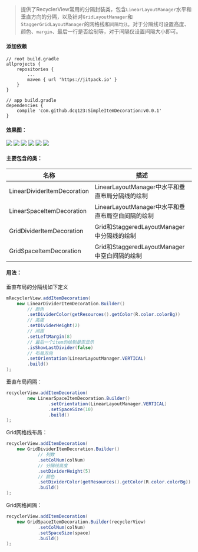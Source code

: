 > 提供了RecyclerView常用的分隔封装类，包含`LinearLayoutManager`水平和垂直方向的分隔，以及针对`GridLayoutManager`和`StaggerGridLayoutManager`的网格线和`间隔均分`。对于分隔线可设置高度、颜色、`margin`、最后一行是否绘制等，对于间隔仅设置间隔大小即可。

#### 添加依赖
```
// root build.gradle
allprojects {
	repositories {
		...
		maven { url 'https://jitpack.io' }
	}
}

// app build.gradle
dependencies {
    compile 'com.github.dcq123:SimpleItemDecoration:v0.0.1'
}
```

#### 效果图：

<div>
    <img src="screen/QQ20170322-5.png"/>
    <img src="screen/QQ20170322-0.png"/>
    <img src="screen/QQ20170322-1.png"/>
    <img src="screen/QQ20170322-2.png"/>
    <img src="screen/QQ20170322-3.png"/>
    <img src="screen/QQ20170322-4.png"/>
<div>

#### 主要包含的类：

| 名称                          | 描述                                  |
| --------------------------- | ----------------------------------- |
| LinearDividerItemDecoration | LinearLayoutManager中水平和垂直布局分隔线的绘制   |
| LinearSpaceItemDecoration   | LinearLayoutManager中水平和垂直布局空白间隔的绘制  |
| GridDividerItemDecoration   | Grid和StaggeredLayoutManager中分隔线的绘制  |
| GridSpaceItemDecoration     | Grid和StaggeredLayoutManager中空白间隔的绘制 |

#### 用法：

垂直布局的分隔线如下定义

```java
mRecyclerView.addItemDecoration(
	new LinearDividerItemDecoration.Builder()  
		// 颜色     			
		.setDividerColor(getResources().getColor(R.color.colorBg))
		// 高度
        .setDividerHeight(2)
        // 间距
        .setLeftMargin(8)
        // 最后一个item的绘制是否显示
        .isShowLastDivider(false)
        // 布局方向
        .setOrientation(LinearLayoutManager.VERTICAL)
        .build()
);
```

垂直布局间隔：

```java
recyclerView.addItemDecoration(
        new LinearSpaceItemDecoration.Builder()
                .setOrientation(LinearLayoutManager.VERTICAL)
                .setSpaceSize(10)
                .build()
);
```

Grid网格线布局：

```java
recyclerView.addItemDecoration(
    new GridDividerItemDecoration.Builder()
    		// 列数
            .setColNum(colNum)
            // 分隔线高度
            .setDividerHeight(5)
            // 颜色
            .setDividerColor(getResources().getColor(R.color.colorBg))
            .build()
);
```

Grid网格间隔：

```java
recyclerView.addItemDecoration(
    new GridSpaceItemDecoration.Builder(recyclerView)
            .setColNum(colNum)
            .setSpaceSize(space)
            .build()
);
```

